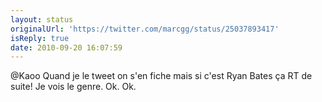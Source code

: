 ```yaml
---
layout: status
originalUrl: 'https://twitter.com/marcgg/status/25037893417'
isReply: true
date: 2010-09-20 16:07:59
---
```


@Kaoo Quand je le tweet on s'en fiche mais si c'est Ryan Bates ça RT de suite! Je vois le genre. Ok. Ok.
